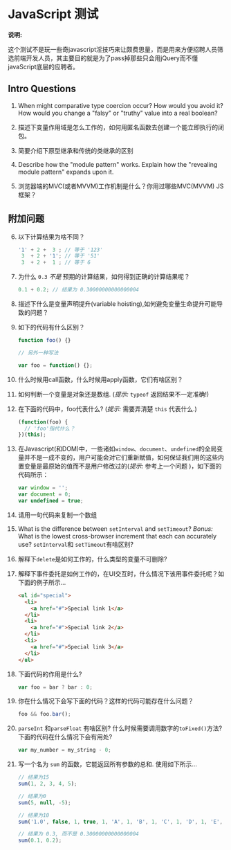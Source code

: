 # JavaScript 测试

**说明:**

这个测试不是玩一些奇javascript淫技巧来让颇费思量，而是用来方便招聘人员筛选前端开发人员，其主要目的就是为了pass掉那些只会用jQuery而不懂javaScript底层的应聘者。


## Intro Questions

01. When might comparative type coercion occur? How would you avoid it? How would you change a "falsy" or "truthy" value into a real boolean?

02. 描述下变量作用域是怎么工作的，如何用匿名函数去创建一个能立即执行的闭包。

03. 简要介绍下原型继承和传统的类继承的区别

04. Describe how the "module pattern" works. Explain how the "revealing module pattern" expands upon it.

05. 浏览器端的MVC(或者MVVM)工作机制是什么？你用过哪些MVC(MVVM) JS框架？

## 附加问题

06. 以下计算结果为啥不同？

    ```js
    '1' + 2 +  3 ; // 等于 '123'
     3  + 2 + '1'; // 等于 '51'
     3  + 2 +  1 ; // 等于 6
    ```

07. 为什么 `0.3` *不是* 预期的计算结果，如何得到正确的计算结果呢？

    ```js
    0.1 + 0.2; // 结果为 0.30000000000000004
    ```

08.  描述下什么是变量声明提升(variable hoisting),如何避免变量生命提升可能导致的问题？

09. 如下的代码有什么区别？

    ```js
    function foo() {}

    // 另外一种写法

    var foo = function() {};
    ```

10. 什么时候用call函数，什么时候用apply函数，它们有啥区别？

11. 如何判断一个变量是对象还是数组. (*提示:* `typeof` 返回结果不一定准确!)

12. 在下面的代码中，foo代表什么? (*提示:* 需要弄清楚 `this` 代表什么.)

    ```js
    (function(foo) {
      // 'foo'指代什么？
    })(this);
    ```

13. 在Javascript(和DOM)中，一些诸如`window`、`document`、`undefined`的全局变量并不是一成不变的，用户可能会对它们重新赋值，如何保证我们用的这些内置变量是最原始的值而不是用户修改过的(*提示:* 参考上一个问题 )，如下面的代码所示：

    ```js
    var window = '';
    var document = 0;
    var undefined = true;
    ```

14. 请用一句代码来复制一个数组

15. What is the difference between `setInterval` and `setTimeout`? *Bonus:* What is the lowest cross-browser increment that each can accurately use? `setInterval`和 `setTimeout`有啥区别? 

16. 解释下`delete`是如何工作的，什么类型的变量不可删除?

17. 解释下事件委托是如何工作的，在UI交互时，什么情况下该用事件委托呢？如下面的例子所示&hellip;

    ```html
    <ul id="special">
      <li>
        <a href="#">Special link 1</a>
      </li>
      <li>
        <a href="#">Special link 2</a>
      </li>
      <li>
        <a href="#">Special link 3</a>
      </li>
    </ul>
    ```

18. 下面代码的作用是什么?

    ```js
    var foo = bar ? bar : 0;
    ```

19. 你在什么情况下会写下面的代码？这样的代码可能存在什么问题？

    ```js
    foo && foo.bar();
    ```

20. `parseInt` 和`parseFloat` 有啥区别? 什么时候需要调用数字的`toFixed()`方法? 下面的代码在什么情况下会有用处?

    ```js
    var my_number = my_string - 0;
    ```

21. 写一个名为 `sum` 的函数，它能返回所有参数的总和. 使用如下所示&hellip;

    ```js
    // 结果为15
    sum(1, 2, 3, 4, 5);

    // 结果为0
    sum(5, null, -5);

    // 结果为10
    sum('1.0', false, 1, true, 1, 'A', 1, 'B', 1, 'C', 1, 'D', 1, 'E', 1, 'F', 1, 'G', 1);

    // 结果为 0.3, 而不是 0.30000000000000004
    sum(0.1, 0.2);
    ```